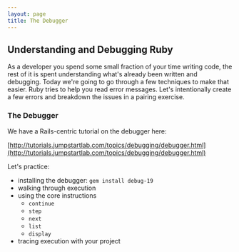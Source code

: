 ```yaml
---
layout: page
title: The Debugger
---
```


## Understanding and Debugging Ruby

As a developer you spend some small fraction of your time writing code, the rest of it is spent understanding what's already been written and debugging. Today we're going to go through a few techniques to make that easier. Ruby tries to help you read error messages. Let's intentionally create a few errors and breakdown the issues in a pairing exercise.

### The Debugger

We have a Rails-centric tutorial on the debugger here:

[http://tutorials.jumpstartlab.com/topics/debugging/debugger.html](http://tutorials.jumpstartlab.com/topics/debugging/debugger.html)

Let's practice:

* installing the debugger: `gem install debug-19`
* walking through execution
* using the core instructions
  * `continue`
  * `step`
  * `next`
  * `list`
  * `display`
* tracing execution with your project